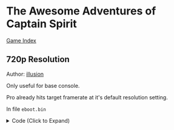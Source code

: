 # The Awesome Adventures of Captain Spirit

[Game Index](../README.md#games)

## 720p Resolution

Author: [illusion](https://github.com/illusion0001)

Only useful for base console.

Pro already hits target framerate at it's default resolution setting.

In file `eboot.bin`

<details>
<summary>Code (Click to Expand)</summary>

```
# you aren't dreaming. compiller did generate the same code.

41 83 FC 01 C5 FA 10 18 7F 13

C7 00 81 55 85 42 C5 FA 10 18
```

</details>
